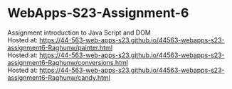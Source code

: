 
# WebApps-S23-Assignment-6
Assignment introduction to Java Script and DOM
<br>
Hosted at: https://44-563-web-apps-s23.github.io/44563-webapps-s23-assignment6-Raghunw/painter.html <br>
Hosted at: https://44-563-web-apps-s23.github.io/44563-webapps-s23-assignment6-Raghunw/conversions.html<br>
Hosted at: https://44-563-web-apps-s23.github.io/44563-webapps-s23-assignment6-Raghunw/candy.html<br>
